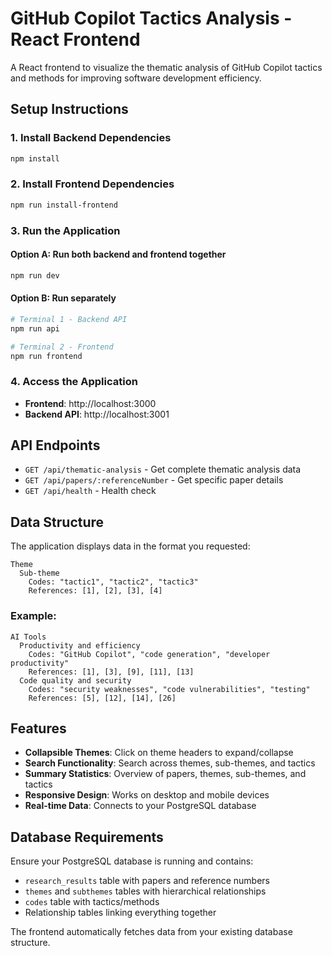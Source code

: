 # GitHub Copilot Tactics Analysis - React Frontend

A React frontend to visualize the thematic analysis of GitHub Copilot tactics and methods for improving software development efficiency.

## Setup Instructions

### 1. Install Backend Dependencies
```bash
npm install
```

### 2. Install Frontend Dependencies
```bash
npm run install-frontend
```

### 3. Run the Application

#### Option A: Run both backend and frontend together
```bash
npm run dev
```

#### Option B: Run separately
```bash
# Terminal 1 - Backend API
npm run api

# Terminal 2 - Frontend
npm run frontend
```

### 4. Access the Application
- **Frontend**: http://localhost:3000
- **Backend API**: http://localhost:3001

## API Endpoints

- `GET /api/thematic-analysis` - Get complete thematic analysis data
- `GET /api/papers/:referenceNumber` - Get specific paper details
- `GET /api/health` - Health check

## Data Structure

The application displays data in the format you requested:

```
Theme
  Sub-theme
    Codes: "tactic1", "tactic2", "tactic3"
    References: [1], [2], [3], [4]
```

### Example:
```
AI Tools
  Productivity and efficiency
    Codes: "GitHub Copilot", "code generation", "developer productivity"
    References: [1], [3], [9], [11], [13]
  Code quality and security
    Codes: "security weaknesses", "code vulnerabilities", "testing"
    References: [5], [12], [14], [26]
```

## Features

- **Collapsible Themes**: Click on theme headers to expand/collapse
- **Search Functionality**: Search across themes, sub-themes, and tactics
- **Summary Statistics**: Overview of papers, themes, sub-themes, and tactics
- **Responsive Design**: Works on desktop and mobile devices
- **Real-time Data**: Connects to your PostgreSQL database

## Database Requirements

Ensure your PostgreSQL database is running and contains:
- `research_results` table with papers and reference numbers
- `themes` and `subthemes` tables with hierarchical relationships
- `codes` table with tactics/methods
- Relationship tables linking everything together

The frontend automatically fetches data from your existing database structure.
